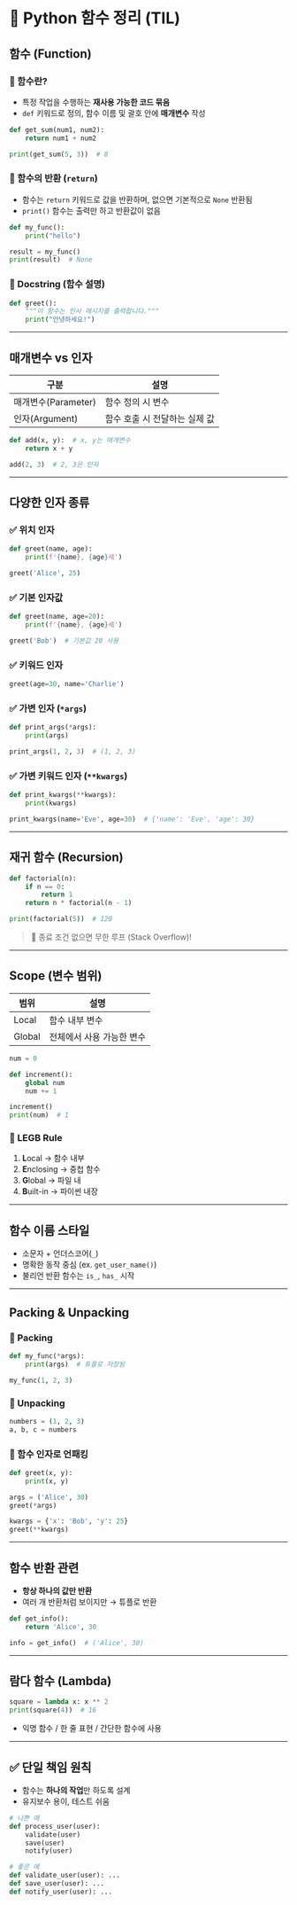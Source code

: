 # 📘 Python 함수 정리 (TIL)

## 함수 (Function)

### 🔹 함수란?
- 특정 작업을 수행하는 **재사용 가능한 코드 묶음**
- `def` 키워드로 정의, 함수 이름 및 괄호 안에 **매개변수** 작성

```python
def get_sum(num1, num2):
    return num1 + num2

print(get_sum(5, 3))  # 8
```

### 🔹 함수의 반환 (`return`)
- 함수는 `return` 키워드로 값을 반환하며, 없으면 기본적으로 `None` 반환됨
- `print()` 함수는 출력만 하고 반환값이 없음

```python
def my_func():
    print("hello")

result = my_func()
print(result)  # None
```

### 🔹 Docstring (함수 설명)
```python
def greet():
    """이 함수는 인사 메시지를 출력합니다."""
    print("안녕하세요!")
```

---

## 매개변수 vs 인자

| 구분 | 설명 |
|------|------|
| 매개변수(Parameter) | 함수 정의 시 변수 |
| 인자(Argument) | 함수 호출 시 전달하는 실제 값 |

```python
def add(x, y):  # x, y는 매개변수
    return x + y

add(2, 3)  # 2, 3은 인자
```

---

## 다양한 인자 종류

### ✅ 위치 인자
```python
def greet(name, age):
    print(f'{name}, {age}세')

greet('Alice', 25)
```

### ✅ 기본 인자값
```python
def greet(name, age=20):
    print(f'{name}, {age}세')

greet('Bob')  # 기본값 20 사용
```

### ✅ 키워드 인자
```python
greet(age=30, name='Charlie')
```

### ✅ 가변 인자 (`*args`)
```python
def print_args(*args):
    print(args)

print_args(1, 2, 3)  # (1, 2, 3)
```

### ✅ 가변 키워드 인자 (`**kwargs`)
```python
def print_kwargs(**kwargs):
    print(kwargs)

print_kwargs(name='Eve', age=30)  # {'name': 'Eve', 'age': 30}
```

---

## 재귀 함수 (Recursion)

```python
def factorial(n):
    if n == 0:
        return 1
    return n * factorial(n - 1)

print(factorial(5))  # 120
```

> 🧠 종료 조건 없으면 무한 루프 (Stack Overflow)!

---

## Scope (변수 범위)

| 범위 | 설명 |
|------|------|
| Local | 함수 내부 변수 |
| Global | 전체에서 사용 가능한 변수 |

```python
num = 0

def increment():
    global num
    num += 1

increment()
print(num)  # 1
```

### 🔹 LEGB Rule
1. **L**ocal → 함수 내부
2. **E**nclosing → 중첩 함수
3. **G**lobal → 파일 내
4. **B**uilt-in → 파이썬 내장

---

## 함수 이름 스타일

- 소문자 + 언더스코어(`_`)
- 명확한 동작 중심 (ex. `get_user_name()`)
- 불리언 반환 함수는 `is_`, `has_` 시작

---

## Packing & Unpacking

### 🔹 Packing
```python
def my_func(*args):
    print(args)  # 튜플로 저장됨

my_func(1, 2, 3)
```

### 🔹 Unpacking
```python
numbers = (1, 2, 3)
a, b, c = numbers
```

### 🔹 함수 인자로 언패킹
```python
def greet(x, y):
    print(x, y)

args = ('Alice', 30)
greet(*args)

kwargs = {'x': 'Bob', 'y': 25}
greet(**kwargs)
```

---

## 함수 반환 관련

- **항상 하나의 값만 반환**
- 여러 개 반환처럼 보이지만 → 튜플로 반환

```python
def get_info():
    return 'Alice', 30

info = get_info()  # ('Alice', 30)
```

---

## 람다 함수 (Lambda)

```python
square = lambda x: x ** 2
print(square(4))  # 16
```

- 익명 함수 / 한 줄 표현 / 간단한 함수에 사용


---

## ✅ 단일 책임 원칙
- 함수는 **하나의 작업**만 하도록 설계
- 유지보수 용이, 테스트 쉬움

```python
# 나쁜 예
def process_user(user):
    validate(user)
    save(user)
    notify(user)

# 좋은 예
def validate_user(user): ...
def save_user(user): ...
def notify_user(user): ...
```
